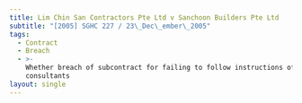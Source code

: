 ```yaml
---
title: Lim Chin San Contractors Pte Ltd v Sanchoon Builders Pte Ltd
subtitle: "[2005] SGHC 227 / 23\_Dec\_ember\_2005"
tags:
  - Contract
  - Breach
  - >-
    Whether breach of subcontract for failing to follow instructions of
    consultants
layout: single
---
```


